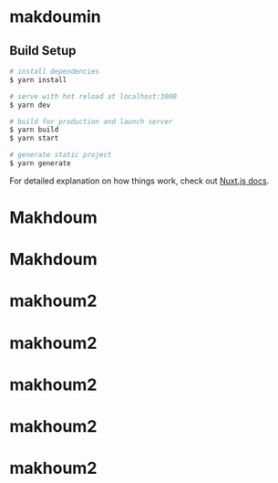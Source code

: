 # makdoumin

## Build Setup

```bash
# install dependencies
$ yarn install

# serve with hot reload at localhost:3000
$ yarn dev

# build for production and launch server
$ yarn build
$ yarn start

# generate static project
$ yarn generate
```

For detailed explanation on how things work, check out [Nuxt.js docs](https://nuxtjs.org).
# Makhdoum
# Makhdoum
# makhoum2
# makhoum2
# makhoum2
# makhoum2
# makhoum2

